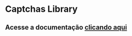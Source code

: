 # Captchas Library

## Acesse a documentação <a href="https://github.com/GrupoDomini/go_documentation_libs/tree/main" target="_blank">clicando aqui</a>
